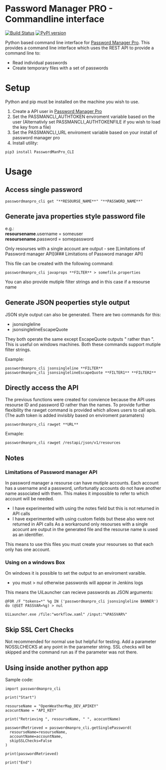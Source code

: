 # Password Manager PRO - Commandline interface

[![Build Status](https://travis-ci.org/rmetcalf9/PasswordManPro_CLI.svg?branch=master)](https://travis-ci.org/rmetcalf9/PasswordManPro_CLI)
[![PyPI version](https://badge.fury.io/py/passwordmanpro_cli.svg)](https://badge.fury.io/py/passwordmanpro_cli)

Python based command line interface for [Password Manager Pro](https://www.manageengine.com/products/passwordmanagerpro/help/restapi.html). This provides a command line interface which uses the REST API to provide a command line to:

 - Read individual passwords
 - Create temporary files with a set of passwords


# Setup

Python and pip must be installed on the machine you wish to use.

 1. Create a API user in [Password Manager Pro](https://www.manageengine.com/products/passwordmanagerpro/help/restapi.html)
 2. Set the PASSMANCLI_AUTHTOKEN enviroment variable based on the user (Alternativly set PASSMANCLI_AUTHTOKENFILE if you wish to load the key from a file)
 3. Set the PASSMANCLI_URL enviroment variable based on your install of password manager pro
 4. Install utility:
```
pip3 install PasswordManPro_CLI
```

# Usage

## Access single password

```
passwordmanpro_cli get "**RESOURSE_NAME**" "**PASSWORD_NAME**"
```

## Generate java properties style password file

e.g.:<br>
**resoursename**.username = someuser<br>
**resoursename**.password = somepassword


Only resourses with a single account are output - see [Limitations of Password manager API](### Limitations of Password manager API)

This file can be created with the following command:
```
passwordmanpro_cli javaprops **FILTER** > somefile.properties
```

You can also provide mutiple filter strings and in this case if a resourse name

## Generate JSON peoperties style output

JSON style output can also be generated. There are two commands for this:
 - jsonsingleline
 - jsonsinglelineEscapeQuote

They both operate the same except EscapeQuote outputs \" rather than ". This is useful on windows machines. Both these commands support mutiple filter strings.

Example:
```
passwordmanpro_cli jsonsingleline **FILTER**
passwordmanpro_cli jsonsinglelineEscapeQuote **FILTER1** **FILTER2**
```



## Directly access the API

The previous functions were created for convience because the API uses resourse ID and password ID rather than the names. To provide further flexibility the rawget command is provided which allows users to call apis. (The auth token is added invisibly based on enviroment paramaters)

```
passwordmanpro_cli rawget **URL**
```

Exmaple:
```
passwordmanpro_cli rawget /restapi/json/v1/resources
```



## Notes

### Limitations of Password manager API
In password manager a resourse can have mutiple accounts. Each account has a username and a password, unfortunatly accounts do not have another name associated with them. This makes it impossible to refer to which account will be needed.
 - I have experimented with using the notes field but this is not returned in API calls
 - I have experimented with using custom fields but these also were not returned in API calls
As a workaround only resourses with a single acocunt are output in the generated file and the resourse name is used as an identifier.

This means to use this files you must create your resourses so that each only has one account.

### Using on a windows Box

On windows it is possible to set the output to an enviroment varaible.
 - you must > nul otherwise passwords will appear in Jenkins logs

This means the UiLauncher can recieve passwords as JSON arguments:

````
@FOR /F "tokens=*" %g IN ('passwordmanpro_cli jsonsingleline BANNER') do (@SET PASSVAR=%g) > nul

UiLauncher.exe /file:"workflow.xaml" /input:"%PASSVAR%"
````

## Skip SSL Cert Checks

Not recommended for normal use but helpful for testing. Add a parameter NOSSLCHECKS at any point in the parameter string. SSL checks will be skipped and the command run as if the parameter was not there.

## Using inside another python app

Sample code:
````
import passwordmanpro_cli

print("Start")

resourseName = "OpenWeatherMap_DEV_APIKEY"
acocuntName = "API_KEY"

print("Retrieving ", resourseName, " ", acocuntName)

passwordRetrieved = passwordmanpro_cli.getSinglePassword(
  resourseName=resourseName,
  accountName=accountName,
  skipSSLChecks=False
)

print(passwordRetrieved)

print("End")
````
